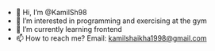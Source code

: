 - 👋 Hi, I’m @KamilSh98
- 👀 I’m interested in programming and exercising at the gym
- 🌱 I’m currently learning frontend
- 📫 How to reach me? Email: kamilshaikha1998@gmail.com

<!---
KamilSh98/KamilSh98 is a ✨ special ✨ repository because its `README.md` (this file) appears on your GitHub profile.
You can click the Preview link to take a look at your changes.
--->
